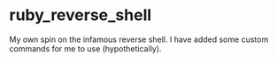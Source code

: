 # ruby_reverse_shell

My own spin on the infamous reverse shell. I have added some custom commands for me to use (hypothetically). 
